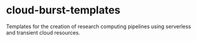 # cloud-burst-templates
Templates for the creation of research computing pipelines using serverless and transient cloud resources.
